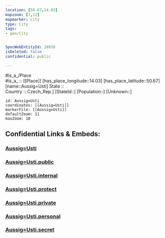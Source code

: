 ```yaml
---
location: [50.67,14.03] 
mapzoom: [7,12] 
mapmarker: city 
type: City
tags:
- geo/City


SpocWebEntityId: 28938
isDeleted: false
confidential: public

---
```

#is_a_/Place  
#is_a_ :: [[Place]] 
[has_place_longitude::14.03] 
[has_place_latitude::50.67] 
[name::Aussig=Usti] 
State ::  
Country :: Czech_Rep.] 
[StateId::] 
[Population::] 
[Unknown::] 


```leaflet
id: Aussig=Usti
coordinates: [[Aussig=Usti]] 
markerFile: [[Aussig=Usti]] 
defaultZoom: 11 
maxZoom: 18
```


## Confidential Links & Embeds: 

### [Aussig=Usti](/_Standards/Earth/Continent/Europe/Europe~Central/Czech_Republic/regions~Czech_Republic/Ústecký/City/Aussig=Usti.md) 

### [Aussig=Usti.public](/_public/Earth/Continent/Europe/Europe~Central/Czech_Republic/regions~Czech_Republic/Ústecký/City/Aussig=Usti.public.md) 

### [Aussig=Usti.internal](/_internal/Earth/Continent/Europe/Europe~Central/Czech_Republic/regions~Czech_Republic/Ústecký/City/Aussig=Usti.internal.md) 

### [Aussig=Usti.protect](/_protect/Earth/Continent/Europe/Europe~Central/Czech_Republic/regions~Czech_Republic/Ústecký/City/Aussig=Usti.protect.md) 

### [Aussig=Usti.private](/_private/Earth/Continent/Europe/Europe~Central/Czech_Republic/regions~Czech_Republic/Ústecký/City/Aussig=Usti.private.md) 

### [Aussig=Usti.personal](/_personal/Earth/Continent/Europe/Europe~Central/Czech_Republic/regions~Czech_Republic/Ústecký/City/Aussig=Usti.personal.md) 

### [Aussig=Usti.secret](/_secret/Earth/Continent/Europe/Europe~Central/Czech_Republic/regions~Czech_Republic/Ústecký/City/Aussig=Usti.secret.md)

